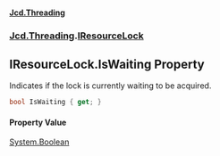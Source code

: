#### [Jcd.Threading](index.md 'index')
### [Jcd.Threading](Jcd.Threading.md 'Jcd.Threading').[IResourceLock](IResourceLock.md 'Jcd.Threading.IResourceLock')

## IResourceLock.IsWaiting Property

Indicates if the lock is currently waiting to be acquired.

```csharp
bool IsWaiting { get; }
```

#### Property Value
[System.Boolean](https://docs.microsoft.com/en-us/dotnet/api/System.Boolean 'System.Boolean')